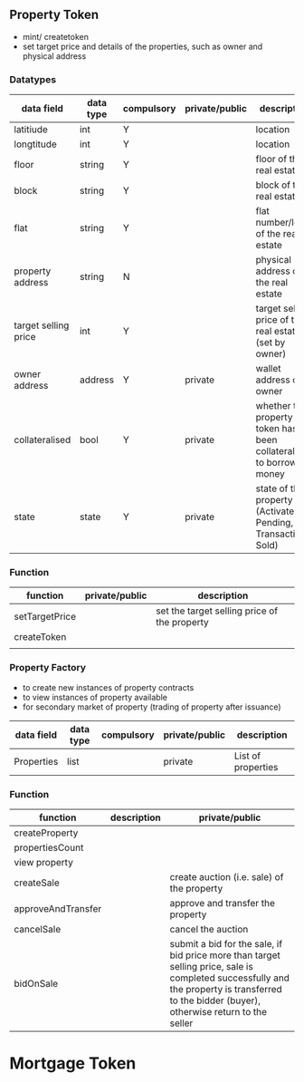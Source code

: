 ## Property Token

* mint/ createtoken
* set target price and details of the properties, such as owner and physical address

### Datatypes

| data field | data type | compulsory | private/public |description|
|------------|-----------|------------|----------------|----------------|
| latitiude      | int          |   Y         |                |location|
| longtitude           | int          | Y           |                |location|
| floor           |   string        |    Y        |                |floor of the real estate|
| block           |   string        |     Y       |                |block of the real estate|
| flat           |    string       |      Y      |                |flat number/letter of the real estate|
| property address           | string           | N           |                | physical address of the real estate|
| target selling price           |   int        |  Y          |                | target selling price of the real estate (set by owner) |
| owner address           |  address         |      Y      |   private            | wallet address of owner |
| collateralised           |  bool         |        Y    |   private             | whether the property token has been collateralised to borrow money|
| state           | state          |      Y      |    private            | state of the property (Activated, Pending, In Transaction, Sold) |

### Function


| function | private/public | description |
|----------|-------------|----------------|
| setTargetPrice         |             | set the target selling price of the property               |
| createToken         |             |                |
|          |             |                |


### Property Factory

* to create new instances of property contracts
* to view instances of property available
* for secondary market of property (trading of property after issuance)

| data field | data type | compulsory | private/public |description|
|------------|-----------|------------|----------------|----------------|
|Properties  | list          |            |    private            | List of properties|

### Function 

| function | description | private/public |
|----------|-------------|----------------|
| createProperty          |             |                |
| propertiesCount          |             |                |
| view property         |             |                |
| createSale         |             | create auction (i.e. sale) of the property                |
| approveAndTransfer         |             | approve and transfer the property   |
| cancelSale         |             | cancel the auction   |
| bidOnSale         |             | submit a bid for the sale, if bid price more than target selling price, sale is completed successfully and the property is transferred to the bidder (buyer), otherwise return to the seller  |

# Mortgage Token

